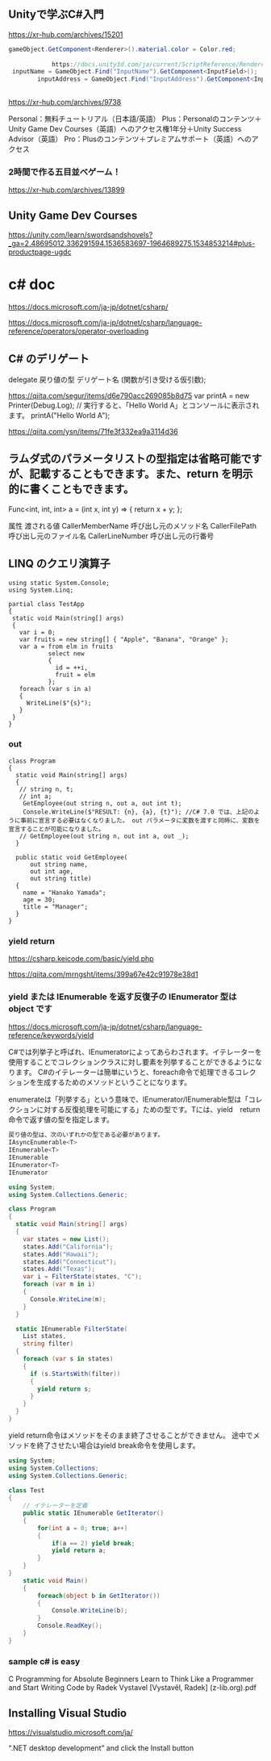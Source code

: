 ## Unityで学ぶC#入門
https://xr-hub.com/archives/15201
```c#
gameObject.GetComponent<Renderer>().material.color = Color.red;
            
            https://docs.unity3d.com/ja/current/ScriptReference/Renderer.html
 inputName = GameObject.Find("InputName").GetComponent<InputField>();
        inputAddress = GameObject.Find("InputAddress").GetComponent<InputField>();
            
```            
https://xr-hub.com/archives/9738

Personal：無料チュートリアル（日本語/英語）
Plus：Personalのコンテンツ＋Unity Game Dev Courses（英語）へのアクセス権1年分＋Unity Success Advisor（英語）
Pro：Plusのコンテンツ＋プレミアムサポート（英語）へのアクセス


### 2時間で作る五目並べゲーム！
https://xr-hub.com/archives/13899

## Unity Game Dev Courses
https://unity.com/learn/swordsandshovels?_ga=2.48695012.336291594.1536583697-1964689275.1534853214#plus-productpage-ugdc

# c# doc
https://docs.microsoft.com/ja-jp/dotnet/csharp/

https://docs.microsoft.com/ja-jp/dotnet/csharp/language-reference/operators/operator-overloading

## C# のデリゲート
delegate 戻り値の型 デリゲート名 (関数が引き受ける仮引数);

https://qiita.com/segur/items/d6e790acc269085b8d75
var printA = new Printer(Debug.Log);
            // 実行すると、「Hello World A」とコンソールに表示されます。
            printA("Hello World A");


https://qiita.com/ysn/items/71fe3f332ea9a3114d36

## ラムダ式のパラメータリストの型指定は省略可能ですが、記載することもできます。また、return を明示的に書くこともできます。
 Func<int, int, int> a = (int x, int y) =>
    {
      return x + y;
    };
    
    
  属性	渡される値
CallerMemberName	呼び出し元のメソッド名
CallerFilePath	呼び出し元のファイル名
CallerLineNumber	呼び出し元の行番号


 ## LINQ のクエリ演算子
 ```
 using static System.Console;
using System.Linq;

partial class TestApp
{
  static void Main(string[] args)
  {
    var i = 0;
    var fruits = new string[] { "Apple", "Banana", "Orange" };
    var a = from elm in fruits
            select new
            {
              id = ++i,
              fruit = elm
            };
    foreach (var s in a)
    {
      WriteLine($"{s}");
    }
  }
}
 ```

### out
```
class Program
{
  static void Main(string[] args)
  {
   // string n, t;
   // int a;
    GetEmployee(out string n, out a, out int t);
    Console.WriteLine($"RESULT: {n}, {a}, {t}"); //C# 7.0 では、上記のように事前に宣言する必要はなくなりました。 out パラメータに変数を渡すと同時に、変数を宣言することが可能になりました。
   // GetEmployee(out string n, out int a, out _);
  }

  public static void GetEmployee(
      out string name,
      out int age,
      out string title)
  {
    name = "Hanako Yamada";
    age = 30;
    title = "Manager";
  }
}
```

### yield return
https://csharp.keicode.com/basic/yield.php

https://qiita.com/mrngsht/items/399a67e42c91978e38d1
### yield または IEnumerable を返す反復子の IEnumerator 型は object です
https://docs.microsoft.com/ja-jp/dotnet/csharp/language-reference/keywords/yield

C#では列挙子と呼ばれ、IEnumeratorによってあらわされます。イテレーターを使用することでコレクションクラスに対し要素を列挙することができるようになります。
C#のイテレーターは簡単にいうと、foreach命令で処理できるコレクションを生成するためのメソッドということになります。

enumerateは「列挙する」という意味で、IEnumerator/IEnumerable型は「コレクションに対する反復処理を可能にする」ための型です。Tには、yield　return命令で返す値の型を指定します。

```c#
戻り値の型は、次のいずれかの型である必要があります。
IAsyncEnumerable<T>
IEnumerable<T>
IEnumerable
IEnumerator<T>
IEnumerator

using System;
using System.Collections.Generic;

class Program
{
  static void Main(string[] args)
  {
    var states = new List();
    states.Add("California");
    states.Add("Hawaii");
    states.Add("Connecticut");
    states.Add("Texas");
    var i = FilterState(states, "C");
    foreach (var m in i)
    {
      Console.WriteLine(m);
    }
  }

  static IEnumerable FilterState(
    List states,
    string filter)
  {
    foreach (var s in states)
    {
      if (s.StartsWith(filter))
      {
        yield return s;
      }
    }
  }
}
```
yield return命令はメソッドをそのまま終了させることができません。
途中でメソッドを終了させたい場合はyield break命令を使用します。
```c#
using System;
using System.Collections;
using System.Collections.Generic;
 
class Test
{
    // イテレーターを定義
    public static IEnumerable GetIterator()
    {
        for(int a = 0; true; a++)
        {
            if(a == 2) yield break;
            yield return a;
        }
    }
}
    static void Main()
    {
        foreach(object b in GetIterator())
        {
            Console.WriteLine(b);
        }
        Console.ReadKey();
    }
}
```


### sample c# is easy
C Programming for Absolute Beginners Learn to Think Like a Programmer and Start Writing Code by Radek Vystavel [Vystavěl, Radek] (z-lib.org).pdf
## Installing Visual Studio
https://visualstudio.microsoft.com/ja/

“.NET desktop development” and click the Install button

